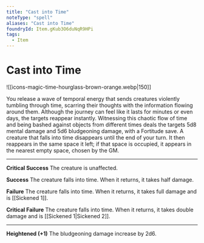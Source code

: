 ```yaml
---
title: "Cast into Time"
noteType: "spell"
aliases: "Cast into Time"
foundryId: Item.gKub3O6duNqR9HPi
tags:
  - Item
---
```


# Cast into Time
![[icons-magic-time-hourglass-brown-orange.webp|150]]

You release a wave of temporal energy that sends creatures violently tumbling through time, scarring their thoughts with the information flowing around them. Although the journey can feel like it lasts for minutes or even days, the targets reappear instantly. Witnessing this chaotic flow of time and being bashed against objects from different times deals the targets 5d8 mental damage and 5d6 bludgeoning damage, with a Fortitude save. A creature that falls into time disappears until the end of your turn. It then reappears in the same space it left; if that space is occupied, it appears in the nearest empty space, chosen by the GM.

* * *

**Critical Success** The creature is unaffected.

**Success** The creature falls into time. When it returns, it takes half damage.

**Failure** The creature falls into time. When it returns, it takes full damage and is [[Sickened 1]].

**Critical Failure** The creature falls into time. When it returns, it takes double damage and is [[Sickened 1|Sickened 2]].

* * *

**Heightened (+1)** The bludgeoning damage increase by 2d6.
